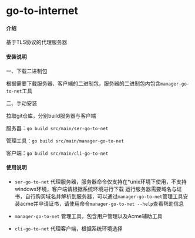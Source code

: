 # go-to-internet

#### 介绍
基于TLS协议的代理服务器

#### 安装说明
一、下载二进制包

根据需要下载服务器、客户端的二进制包，服务器的二进制包内包含`manager-go-to-net`工具

二、手动安装

拉取git仓库，分别build服务器与客户端

服务器：`go build src/main/ser-go-to-net`

管理工具：`go build src/main/manager-go-to-net`

客户端：`go build src/main/cli-go-to-net`

#### 使用说明
- `ser-go-to-net` 
代理服务器，服务器命令仅支持在*unix环境下使用，不支持windows环境，客户端请根据系统环境进行下载
运行服务器需要域名与证书，自行购买域名并解析到服务器，可以通过`manager-go-to-net`管理工具安装acme并申请证书，请使用命令`manager-go-to-net --help`查看帮助信息

- `manager-go-to-net`
管理工具，包含用户管理以及Acme辅助工具

- `cli-go-to-net`
代理客户端，根据系统环境选择
